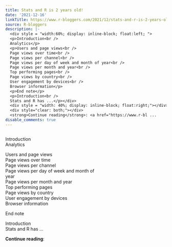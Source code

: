 ```yaml
---
title: Stats and R is 2 years old!
date: '2021-12-16'
linkTitle: https://www.r-bloggers.com/2021/12/stats-and-r-is-2-years-old/
source: R-bloggers
description: |-
  <div style = "width:60%; display: inline-block; float:left; ">
  <p>Introduction<br />
  Analytics</p>
  <p>Users and page views<br />
  Page views over time<br />
  Page views per channel<br />
  Page views per day of week and month of year<br />
  Page views per month and year<br />
  Top performing pages<br />
  Page views by country<br />
  User engagement by devices<br />
  Browser information</p>
  <p>End note</p>
  <p>Introduction<br />
  Stats and R has ...</p></div>
  <div style = "width: 40%; display: inline-block; float:right;"></div>
  <div style="clear: both;"></div>
  <strong>Continue reading</strong>: <a href="https://www.r-bl ...
disable_comments: true
---
```

<div style = "width:60%; display: inline-block; float:left; ">
<p>Introduction<br />
Analytics</p>
<p>Users and page views<br />
Page views over time<br />
Page views per channel<br />
Page views per day of week and month of year<br />
Page views per month and year<br />
Top performing pages<br />
Page views by country<br />
User engagement by devices<br />
Browser information</p>
<p>End note</p>
<p>Introduction<br />
Stats and R has ...</p></div>
<div style = "width: 40%; display: inline-block; float:right;"></div>
<div style="clear: both;"></div>
<strong>Continue reading</strong>: <a href="https://www.r-bl ...